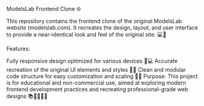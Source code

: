 ModelsLab Frontend Clone 🌐

This repository contains the frontend clone of the original ModelsLab website (modelslab.com). It recreates the design, layout, and user interface to provide a near-identical look and feel of the original site. 💻🎨

Features:

Fully responsive design optimized for various devices 📱💻
Accurate recreation of the original UI elements and styles 🎯✨
Clean and modular code structure for easy customization and scaling 🔧🔄
Purpose:
This project is for educational and non-commercial use, aimed at exploring modern frontend development practices and recreating professional-grade web designs 📚👨‍💻👩‍💻
